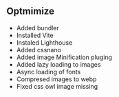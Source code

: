 
## Optmimize
* Added bundler
* Installed Vite
* Instaled Lighthouse
* Added cssnano
* Added image Minification pluging
* Added lazy loading to images
* Async loading of fonts
* Compresed images to webp
* Fixed css owl image missing